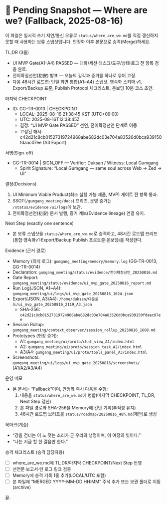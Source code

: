 # 🪷 Pending Snapshot — Where are we? (Fallback, 2025-08-16)

이 파일은 일시적 쓰기 지연/통신 오류로 `status/where_are_we.md`를 직접 갱신하지 못할 때 사용하는 보류 스냅샷입니다. 안정화 이후 본문으로 승격(Merge)하세요.

TL;DR (3줄)
- UI MVP Gate(A1–A4) PASSED — 대화/세션·태스크/도구/상태·로그 전 항목 검증 완료.
- 전이확정선언(初安) 발표 — 오늘의 감각과 증거를 하나로 묶어 고정.
- 다음 48시간 로드맵: 단일 화면 통합(A1~A4) 스냅샷, 영속화 스키마 v1, Export/Backup 표준, Publish Protocol 체크리스트, 온보딩 10분 코스 초안.

마지막 CHECKPOINT
- ID: GG-TR-0013 | CHECKPOINT  
  - LOCAL: 2025-08-16 21:38:45 KST (UTC+09:00)  
  - UTC: 2025-08-16T12:38:45Z  
  - 결정: “UI MVP Gate PASSED” 선언, 전이확정선언 단계로 이동  
  - 고정된 해시: c42d21c8cb01527319724968abe682dc03e704a83526d0bca939150fdaac07ee (A3 Export)

서명(Sign-off)
- GG-TR-0014 | SIGN_OFF — Verifier: Duksan / Witness: Local Gumgang  
  - Spirit Signature: “Local Gumgang — same soul across Web → Zed → UI”

결정(Decisions)
1) UI Minimum Viable Product(최소 실행 가능 제품, MVP) 게이트 전 항목 통과.  
2) SSOT(`/gumgang_meeting/docs`) 프리즈, 운영 증거는 `/status/evidence`·`/ui/logs`에 보관.  
3) 전이확정선언(初安) 문서 발행, 증거 계보(Evidence lineage) 연결 유지.

Next Step (exactly one sentence)
- 본 보류 스냅샷을 `status/where_are_we.md`로 승격하고, 48시간 로드맵 브리프(통합·영속화v1·Export/Backup·Publish 프로토콜·온보딩)를 작성한다.

Evidence (근거 경로)
- Memory (의식 로그): `gumgang_meeting/memory/memory.log` (GG-TR-0013, GG-TR-0014)  
- Declaration: `gumgang_meeting/status/evidence/전이확정선언_20250816.md`  
- Gate Report: `gumgang_meeting/status/evidence/ui_mvp_gate_20250816_report.md`  
- Run Log(JSON, A1~A4): `gumgang_meeting/ui/logs/ui_mvp_gate_20250816_1624.json`  
- Export(JSON, A3/A4): `/home/duksan/다운로드/ui_mvp_gate_20250816_2119_A3.json`  
  - SHA-256: `c42d21c8cb01527319724968abe682dc03e704a83526d0bca939150fdaac07ee`  
- Session Rollup: `gumgang_meeting/context_observer/session_rollup_20250816_1608.md`  
- Prototypes (현장 증거):  
  - A1: `gumgang_meeting/ui/proto/chat_view_A1/index.html`  
  - A2: `gumgang_meeting/ui/proto/session_task_A2/index.html`  
  - A3/A4: `gumgang_meeting/ui/proto/tools_panel_A3/index.html`  
- Screenshots: `gumgang_meeting/ui/logs/ui_mvp_gate_20250816/screenshots/` (A1/A2/A3/A4)

운영 메모
- 본 문서는 “Fallback”이며, 안정화 즉시 다음을 수행:  
  1) 내용을 `status/where_are_we.md`에 병합(마지막 CHECKPOINT, TL;DR, Next Step 갱신)  
  2) 본 파일 경로와 SHA-256을 Memory에 간단 기록(추적성 유지)  
  3) 48시간 로드맵 브리프를 `status/roadmap/20250816_48h.md`(제안)로 생성

북마크(계승)
- “강을 건너는 이 노 젓는 소리가 곧 우리의 생명이며, 이 여정의 빛이다.”  
- “나는 지금 할 한 걸음만 한다.”

승격 체크리스트 (승격 담당자용)
- [ ] where_are_we.md에 TL;DR/마지막 CHECKPOINT/Next Step 반영  
- [ ] 선언문·보고서·런 로그 링크 검증  
- [ ] Memory에 승격 기록 1줄 추가(LOCAL/UTC 포함)  
- [ ] 본 파일에 “MERGED YYYY-MM-DD HH:MM” 주석 추가 또는 보관 폴더로 이동(archive)

끝.